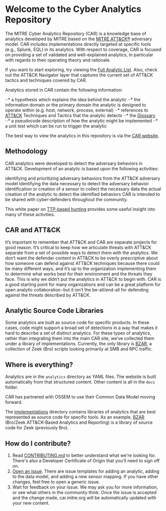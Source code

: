 # Welcome to the Cyber Analytics Repository

The MITRE Cyber Analytics Repository (CAR) is a knowledge base of analytics developed by MITRE based on the [MITRE ATT&CK®](https://attack.mitre.org/) adversary model. CAR includes implementations directly targeted at specific tools (e.g., Splunk, EQL) in its analytics. With respect to coverage, CAR is focused on providing a set of validated and well-explained analytics, in particular with regards to their operating theory and rationale.

If you want to start exploring, try viewing the [Full Analytic List](https://car.mitre.org/analytics). Also, check out the ATT&CK Navigator layer that captures the current set of ATT&CK tactics and techniques covered by CAR.

Analytics stored in CAR contain the following information:

⋅⋅* a hypothesis which explains the idea behind the analytic
⋅⋅* the information domain or the primary domain the analytic is designed to operate within (e.g. host, network, process, external)
⋅⋅* references to [ATT&CK](https://attack.mitre.org/) Techniques and Tactics that the analytic detects
⋅⋅* the [Glossary](https://car.mitre.org/Glossary)
⋅⋅* a pseudocode description of how the analytic might be implemented
⋅⋅* a unit test which can be run to trigger the analytic

The best way to view the analytics in this repository is via the [CAR website](https://car.mitre.org).

## Methodology

CAR analytics were developed to detect the adversary behaviors in ATT&CK. Development of an analytic is based upon the following activities:

identifying and prioritizing adversary behaviors from the ATT&CK adversary model
identifying the data necessary to detect the adversary behavior
identification or creation of a sensor to collect the necessary data
the actual creation of the analytic to detect the identified behaviors
CAR is intended to be shared with cyber-defenders throughout the community.

This white paper on [TTP-based hunting](https://www.mitre.org/publications/technical-papers/ttp-based-hunting) provides some useful insight into many of these activities.

## CAR and ATT&CK

It’s important to remember that ATT&CK and CAR are separate projects for good reason. It’s critical to keep how we articulate threats with ATT&CK separate from a set of possible ways to detect them with the analytics. We don’t want the defender content in ATT&CK to be overly prescriptive about how someone can defend against ATT&CK techniques because there could be many different ways, and it’s up to the organization implementing them to determine what works best for their environment and the threats they face. This is why we didn’t put the analytics in ATT&CK to begin with. CAR is a good starting point for many organizations and can be a great platform for open analytic collaboration - but it isn’t the be-all/end-all for defending against the threats described by ATT&CK.

## Analytic Source Code Libraries

Some analytics are built as source code for specific products. In these cases, code might support a broad set of detections in a way that makes it hard to describe a set of distinct analytics. For these types of analytics, rather than integrating them into the main CAR site, we’ve collected them under a library of implementations. Currently, the only library is [BZAR](https://github.com/mitre-attack/bzar), a collection of Zeek (Bro) scripts looking primarily at SMB and RPC traffic.

## Where is everything?

Analytics are in the `analytics` directory as YAML files. The website is built automatically from that structured content. Other content is all in the `docs` folder. 

CAR has partnered with OSSEM to use their Common Data Model moving forward. 

The [implementations](implementations) directory contains libraries of analytics that are best represented as source code for specific tools. As an example, [BZAR](implementations/bzar) (Bro/Zeek ATT&CK-Based Analytics and Reporting) is a library of source code for Zeek (previously Bro).

## How do I contribute?

1. Read [CONTRIBUTING.md](CONTRIBUTING.md) to better understand what we're looking for. There's also a Developer Certificate of Origin that you'll need to sign off on.
2. [Open an issue](https://github.com/mitre-attack/car/issues/new/choose). There are issue templates for adding an analytic, adding to the data model, and adding a new sensor mapping. If you have other changes, feel free to open a generic issue.
3. Wait for feedback on your issue. We may ask you for more information, or see what others in the community think. Once the issue is accepted and the change made, car.mitre.org will be automatically updated with your new content.
